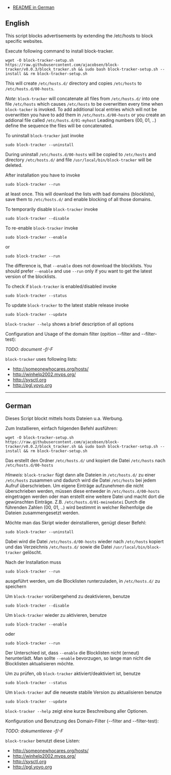 * <a href="#german">README in German</a>

<a name="english"></a>
## English
This script blocks advertisements by extending the /etc/hosts to block specific websites.

Execute following command to install block-tracker.
```
wget -O block-tracker-setup.sh https://raw.githubusercontent.com/ajacobsen/block-tracker/v0.0.3/block_tracker.sh && sudo bash block-tracker-setup.sh --install && rm block-tracker-setup.sh
```
This will create `/etc/hosts.d/` directory and
copies `/etc/hosts` to `/etc/hosts.d/00-hosts`.

*Note*: `block-tracker` will concatenate all files from `/etc/hosts.d/` into one file `/etc/hosts`
which causes `/etc/hosts` to be overwritten every time when `block-tacker` is invoked.
To add additional local entries which will not be overwritten you have to add them in `/etc/hosts.d/00-hosts`
or you create an addional file called `/etc/hosts.d/01-myhost`
Leading numbers (00, 01, ..) define the sequence the files will be concatenated.

To uninstall `block-tracker` just invoke
```
sudo block-tracker --uninstall
```
During uninstall `/etc/hosts.d/00-hosts` will be copied to `/etc/hosts` and directory `/etc/hosts.d/` and file `/usr/local/bin/block-tracker` will be deleted.

After installation you have to invoke
```
sudo block-tracker --run
```
at least once. This will download the lists with bad domains (blocklists), save them to `/etc/hosts.d/` and enable blocking of all those domains.

To temporarily disable `block-tracker` invoke
```
sudo block-tracker --disable
```
To re-enable `block-tracker` invoke
```
sudo block-tracker --enable
```
or
```
sudo block-tracker --run
```
The difference is, that `--enable` does not download the blocklists.
You should prefer `--enable` and use `--run` only if you want to get the latest version of the blocklists.

To check if `block-tracker` is enabled/disabled invoke
```
sudo block-tracker --status
```

To update `block-tracker` to the latest stable release invoke
```
sudo block-tracker --update
```

`block-tracker --help` shows a brief description of all options

Configuration and Usage of the domain filter (opition --filter and --filter-test):

*TODO: document -f/-F*

`block-tracker` uses following lists:
* http://someonewhocares.org/hosts/
* http://winhelp2002.mvps.org/
* http://sysctl.org
* http://pgl.yoyo.org

---

<a name="german"></a>
## German
Dieses Script blockt mittels hosts Dateien u.a. Werbung.

Zum Installieren, einfach folgenden Befehl ausführen:
```
wget -O block-tracker-setup.sh https://raw.githubusercontent.com/ajacobsen/block-tracker/v0.0.2/block_tracker.sh && sudo bash block-tracker-setup.sh --install && rm block-tracker-setup.sh
```
Das erstellt den Ordner `/etc/hosts.d/` und kopiert die Datei `/etc/hosts` nach `/etc/hosts.d/00-hosts`

*Hinweis:* `block-tracker` fügt dann alle Dateien in `/etc/hosts.d/` zu einer `/etc/hosts`
zusammen und dadurch wird die Datei `/etc/hosts` bei jedem Aufruf überschrieben.
Um eigene Einträge aufzunehmen die nicht überschrieben werden, müssen diese entweder in `/etc/hosts.d/00-hosts`
eingetragen werden oder man erstellt eine weitere Datei und macht
dort die gewünschten Einträge. Z.B. `/etc/hosts.d/01-meinedatei`
Durch die führenden Zahlen (00, 01, ..) wird bestimmt in welcher Reihenfolge die Dateien zusammengesetzt werden.

Möchte man das Skript wieder deinstallieren, genügt dieser Befehl:
```
sudo block-tracker --uninstall
```
Dabei wird die Datei `/etc/hosts.d/00-hosts` wieder nach `/etc/hosts` kopiert und das Verzeichnis `/etc/hosts.d/` sowie die Datei `/usr/local/bin/block-tracker` gelöscht.

Nach der Installation muss
```
sudo block-tracker --run
```
ausgeführt werden, um die Blocklisten runterzuladen, in `/etc/hosts.d/` zu speichern

Um `block-tracker` vorübergehend zu deaktivieren, benutze
```
sudo block-tracker --disable
```
Um `block-tracker` wieder zu aktivieren, benutze
```
sudo block-tracker --enable
```
oder
```
sudo block-tracker --run
```
Der Unterschied ist, dass `--enable` die Blocklisten nicht (erneut) herunterlädt.
Man sollte `--enable` bevorzugen, so lange man nicht die Blocklisten aktualisieren möchte.

Um zu prüfen, ob `block-tracker` aktiviert/deaktiviert ist, benutze
```
sudo block-tracker --status
```
Um `block-tracker` auf die neueste stabile Version zu aktualisieren benutze
```
sudo block-tracker --update
```

`block-tracker --help` zeigt eine kurze Beschreibung aller Optionen.

Konfiguration und Benutzung des Domain-Filter (--filter and --filter-test):

*TODO: dokumentieree -f/-F*

`block-tracker` benutzt diese Listen:
* http://someonewhocares.org/hosts/
* http://winhelp2002.mvps.org/
* http://sysctl.org
* http://pgl.yoyo.org
